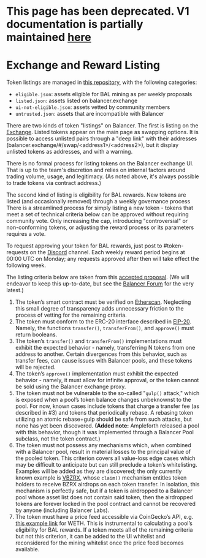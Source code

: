 # This page has been deprecated. V1 documentation is partially maintained [here](docs.balancer.fi/v/v1/protocol/bal-liquidity-mining/exchange-and-reward-listing)

# Exchange and Reward Listing

Token listings are managed in [this repository](https://github.com/balancer-labs/assets), with the following categories:

* `eligible.json`: assets eligible for BAL mining as per weekly proposals
* `listed.json`: assets listed on balancer.exchange
* `ui-not-eligible.json`: assets vetted by community members
* `untrusted.json`: assets that are incompatible with Balancer

There are two kinds of token "listings" on Balancer. The first is listing on the [Exchange](https://balancer.exchange/#/swap). Listed tokens appear on the main page as swapping options. It is possible to access unlisted pairs through a "deep link" with their addresses \(balancer.exchange/\#/swap/&lt;address1&gt;/&lt;address2&gt;\), but it display unlisted tokens as addresses, and with a warning.

There is no formal process for listing tokens on the Balancer exchange UI. That is up to the team's discretion and relies on internal factors around trading volume, usage, and legitimacy. \(As noted above, it's always possible to trade tokens via contract address.\)

The second kind of listing is eligibility for BAL rewards. New tokens are listed \(and occasionally removed\) through a weekly governance process There is a streamlined process for simply listing a new token - tokens that meet a set of technical criteria below can be approved without requiring community vote. Only increasing the cap, introducing "controversial" or non-conforming tokens, or adjusting the reward process or its parameters requires a vote.

To request approving your token for BAL rewards, just post to \#token-requests on the [Discord](https://discord.gg/ARJWaeF) channel. Each weekly reward period begins at 00:00 UTC on Monday; any requests approved after then will take effect the following week.

The listing criteria below are taken from this [accepted proposal](https://forum.balancer.finance/t/proposal-to-update-the-whitelist-process/217/4). \(We will endeavor to keep this up-to-date, but see the [Balancer Forum](https://forum.balancer.finance/) for the very latest.\)

1. The token’s smart contract must be verified on [Etherscan](https://etherscan.io/). Neglecting this small degree of transparency adds unnecessary friction to the process of vetting for the remaining criteria.
2. The token must conform to the ERC-20 interface described in [EIP-20](https://eips.ethereum.org/EIPS/eip-20). Namely, the functions `transfer()`, `transferFrom()`, and `approve()` must return booleans.
3. The token’s `transfer()` and `transferFrom()` implementations must exhibit the expected behavior - namely, transferring N tokens from one address to another. Certain divergences from this behavior, such as transfer fees, can cause issues with Balancer pools, and these tokens will be rejected.
4. The token’s `approve()` implementation must exhibit the expected behavior - namely, it must allow for infinite approval, or the token cannot be sold using the Balancer exchange proxy.
5. The token must not be vulnerable to the so-called "`gulp()` attack," which is exposed when a pool’s token balance changes unbeknownst to the pool. For now, known cases include tokens that charge a transfer fee \(as described in \#3\) and tokens that periodically rebase. A rebasing token utilizing an atomic rebase+gulp should be safe from such attacks, but none has yet been discovered. **\(Added note:** Ampleforth released a pool with this behavior, though it was implemented through a Balancer Pool subclass, not the token contract.\)
6. The token must not possess any mechanisms which, when combined with a Balancer pool, result in material losses to the principal value of the pooled token. This criterion covers all value-loss edge cases which may be difficult to anticipate but can still preclude a token’s whitelisting. Examples will be added as they are discovered; the only currently known example is [VBZRX](https://etherscan.io/address/0xB72B31907C1C95F3650b64b2469e08EdACeE5e8F), whose `claim()` mechanism entitles token holders to receive BZRX airdrops on each token transfer. In isolation, this mechanism is perfectly safe, but if a token is airdropped to a Balancer pool whose asset list does not contain said token, then the airdropped tokens are forever locked in the pool contract and cannot be recovered by anyone \(including Balancer Labs\).
7. The token must have a price feed accessible via CoinGecko’s API, e.g. [this example link](https://api.coingecko.com/api/v3/simple/token_price/ethereum?contract_addresses=0xC02aaA39b223FE8D0A0e5C4F27eAD9083C756Cc2&vs_currencies=usd) for WETH. This is instrumental to calculating a pool’s eligibility for BAL rewards. If a token meets all of the remaining criteria but not this criterion, it can be added to the UI whitelist and reconsidered for the mining whitelist once the price feed becomes available.

